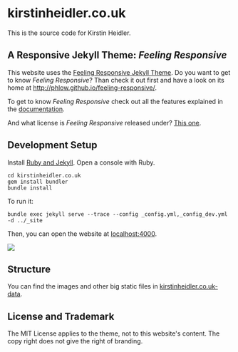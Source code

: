 # kirstinheidler.co.uk

This is the source code for Kirstin Heidler.

## A Responsive Jekyll Theme: *Feeling Responsive*

This website uses the 
[Feeling Responsive Jekyll Theme](https://github.com/Phlow/feeling-responsive).
Do you want to get to know *Feeling Responsive*? Than check it out first and have a look on its home at  <http://phlow.github.io/feeling-responsive/>.

To get to know *Feeling Responsive* check out all the features explained in the [documentation][1].

And what license is *Feeling Responsive* released under? [This one][2].

## Development Setup

Install [Ruby and Jekyll](https://jekyllrb.com/docs/installation/windows/).
Open a console with Ruby.

```
cd kirstinheidler.co.uk
gem install bundler
bundle install
```

To run it:

```
bundle exec jekyll serve --trace --config _config.yml,_config_dev.yml -d ../_site
```

Then, you can open the website at [localhost:4000](http://localhost:4000/).

![](https://kirstin.github.io/kirstinheidler.co.uk-data/images/readme-console.png)


## Structure

You can find the images and other big static files in 
[kirstinheidler.co.uk-data](https://github.com/kirstin/kirstinheidler.co.uk-data).




## License and Trademark

The MIT License applies to the theme, not to this website's content.
The copy right does not give the right of branding.


 [1]: http://phlow.github.io/feeling-responsive/documentation/
 [2]: https://github.com/Phlow/feeling-responsive/blob/gh-pages/LICENSE
 [3]: http://phlow.github.io/feeling-responsive/info/
 [4]: https://www.youtube.com/watch?v=rLS-BEvlEyY
 [5]: https://github.com/TWiStErRob
 [6]: https://phlow.github.io/feeling-responsive/changelog/
 [7]: http://phlow.github.io/feeling-responsive/
 [8]: http://phlow.github.io/simplicity/
 [9]: #
 [10]: #
